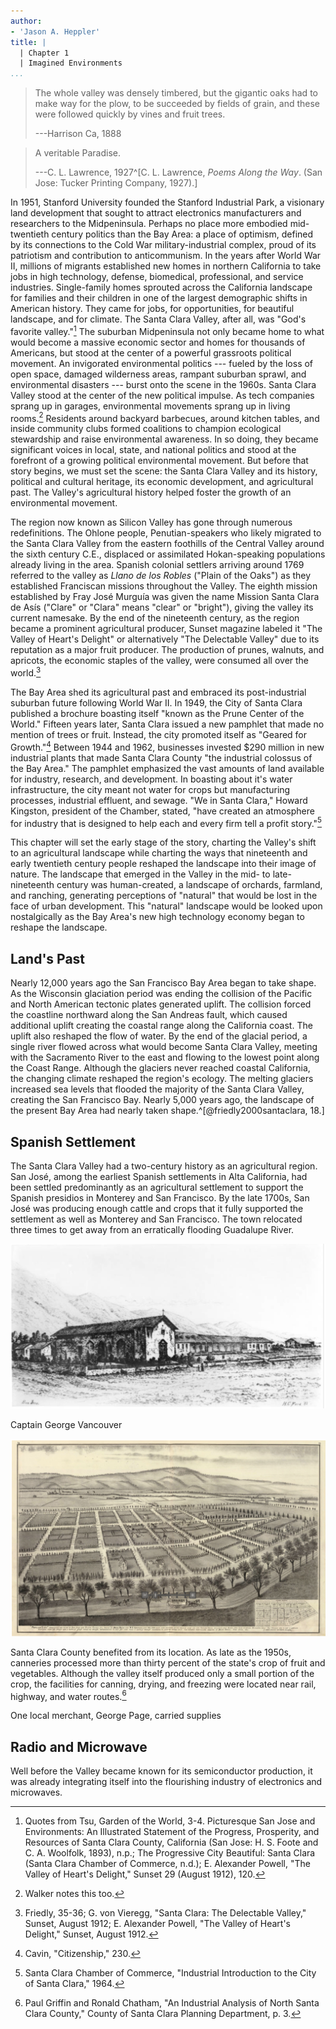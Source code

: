 ```yaml
---
author:
- 'Jason A. Heppler'
title: | 
  | Chapter 1
  | Imagined Environments
...
```


> The whole valley was densely timbered, but the gigantic oaks had to make way
> for the plow, to be succeeded by fields of grain, and these were followed
> quickly by vines and fruit trees.
>
> ---Harrison Ca, 1888

> A veritable Paradise.
>
> ---C. L. Lawrence, 1927^[C. L. Lawrence, *Poems Along the Way*. (San Jose:
> Tucker Printing Company, 1927).]

<!--
Chapter 1 will set the stage for the mid-twentieth century. The chapter will begin by sketching out the three hybrid landscapes that existed in California: the agricultural landscape, the urban landscape, and the industrial landscape. As noted above, these landscapes were conceptual and physical constructions. The chapter will also introduce readers to the history leading up postwar California, and lay the groundwork found in agriculture, mining, and timbering operations that demanded large amounts of water. The chapter will largely be a general look at water in California prior to 1945. Chapter 2 will start a more focused examination of the Valley's history. The rest of the chapter lays out the rest of the groundwork by surveying urban growth and industrial growth, charting the rise of electronics manufacturing in Santa Clara County beginning in the early twentieth century and will end after World War II. This will be key to examining the early industrial work being built up by Stanford University. Chapter 1 brings the story up to the post-agricultural, postwar suburban and industrial development, which will be the primary focus of this dissertation.
-->

<!--
    •   Introduction
    ⁃   The Valley of pre-farms
    ⁃   The Valley of pre-industry
    •   Envisioning the Postwar Metropolis
    ⁃   Boosterism
    ⁃   Development around Stanford, early history in the 1950s (pick back up in Chapter 3)
    ⁃   Residential development
    ⁃   Impact of World War II
-->

In 1951, Stanford University founded the Stanford Industrial Park, a visionary land development that sought to attract electronics manufacturers and researchers to the Midpeninsula. Perhaps no place more embodied mid-twentieth century politics than the Bay Area: a place of optimism, defined by its connections to the Cold War military-industrial complex, proud of its patriotism and contribution to anticommunism. In the years after World War II, millions of migrants established new homes in northern California to take jobs in high technology, defense, biomedical, professional, and service industries. Single-family homes sprouted across the California landscape for families and their children in one of the largest demographic shifts in American history. They came for jobs, for opportunities, for beautiful landscape, and for climate.  The Santa Clara Valley, after all, was "God's favorite valley."[^cf1] The suburban Midpeninsula not only became home to what would become a massive economic sector and homes for thousands of Americans, but stood at the center of a powerful grassroots political movement. An invigorated environmental politics --- fueled by the loss of open space, damaged wilderness areas, rampant suburban sprawl, and environmental disasters --- burst onto the scene in the 1960s. Santa Clara Valley stood at the center of the new political impulse. As tech companies sprang up in garages, environmental movements sprang up in living rooms.[^cf2] Residents around backyard barbecues, around kitchen tables, and inside community clubs formed coalitions to champion ecological stewardship and raise environmental awareness. In so doing, they became significant voices in local, state, and national politics and stood at the forefront of a growing political environmental movement. But before that story begins, we must set the scene: the Santa Clara Valley and its history, political and cultural heritage, its economic development, and agricultural past. The Valley's agricultural history helped foster the growth of an environmental movement.

The region now known as Silicon Valley has gone through numerous redefinitions. The Ohlone people, Penutian-speakers who likely migrated to the Santa Clara Valley from the eastern foothills of the Central Valley around the sixth century C.E., displaced or assimilated Hokan-speaking populations already living in the area. Spanish colonial settlers arriving around 1769 referred to the valley as *Llano de los Robles* ("Plain of the Oaks") as they established Franciscan missions throughout the Valley. The eighth mission established by Fray José Murguía was given the name Mission Santa Clara de Asís ("Clare" or "Clara" means "clear" or "bright"), giving the valley its current namesake. By the end of the nineteenth century, as the region became a prominent agricultural producer, Sunset magazine labeled it "The Valley of Heart's Delight" or alternatively "The Delectable Valley" due to its reputation as a major fruit producer. The production of prunes, walnuts, and apricots, the economic staples of the valley, were consumed all over the world.[^cf3]

The Bay Area shed its agricultural past and embraced its post-industrial suburban future following World War II. In 1949, the City of Santa Clara published a brochure boasting itself "known as the Prune Center of the World." Fifteen years later, Santa Clara issued a new pamphlet that made no mention of trees or fruit. Instead, the city promoted itself as "Geared for Growth."[^cf4] Between 1944 and 1962, businesses invested \$290 million in new industrial plants that made Santa Clara County "the industrial colossus of the Bay Area." The pamphlet emphasized the vast amounts of land available for industry, research, and development. In boasting about it's water infrastructure, the city meant not water for crops but manufacturing processes, industrial effluent, and sewage. "We in Santa Clara," Howard Kingston, president of the Chamber, stated, "have created an atmosphere for industry that is designed to help each and every firm tell a profit story."[^cf5]

This chapter will set the early stage of the story, charting the Valley's shift to an agricultural landscape while charting the ways that nineteenth and early twentieth century people reshaped the landscape into their image of nature. The landscape that emerged in the Valley in the mid- to late-nineteenth century was human-created, a landscape of orchards, farmland, and ranching, generating perceptions of "natural" that would be lost in the face of urban development. This "natural" landscape would be looked upon nostalgically as the Bay Area's new high technology economy began to reshape the landscape.

## Land's Past

Nearly 12,000 years ago the San Francisco Bay Area began to take shape.  As the Wisconsin glaciation period was ending the collision of the Pacific and North American tectonic plates generated uplift. The collision forced the coastline northward along the San Andreas fault, which caused additional uplift creating the coastal range along the California coast.  The uplift also reshaped the flow of water. By the end of the glacial period, a single river flowed across what would become Santa Clara Valley, meeting with the Sacramento River to the east and flowing to the lowest point along the Coast Range. Although the glaciers never reached coastal California, the changing climate reshaped the region's ecology. The melting glaciers increased sea levels that flooded the majority of the Santa Clara Valley, creating the San Francisco Bay. Nearly 5,000 years ago, the landscape of the present Bay Area had nearly taken shape.^[@friedly2000santaclara, 18.]

## Spanish Settlement

<!--
Spanish missionaries claimed the Santa Clara Valley has home by the early nineteenth century. How the Spanish arranged themselves in the valley and the physical form of their communities suggest the ways that people related to each other and to the natural surroundings. When Spanish missionaries relocated Mission San José three times to get away from an erratically flooding Guadalupe River, they were not only responding to physical threats to their comfort and security but were also banding together to maintain their access to resources, power, and community participation. 
-->

The Santa Clara Valley had a two-century history as an agricultural region. San José, among the earliest Spanish settlements in Alta California, had been settled predominantly as an agricultural settlement to support the Spanish presidios in Monterey and San Francisco. By the late 1700s, San José was producing enough cattle and crops that it fully supported the settlement as well as Monterey and San Francisco. The town relocated three times to get away from an erratically flooding Guadalupe River.

![Mission San Jose by Henry Chapman Ford, ca. 1883. Courtesy of University of Southern California Libraries.](figures/missionsanjose.png)

Captain George Vancouver

![Poplar City.](figures/poplarcity.png)

Santa Clara County benefited from its location. As late as the 1950s, canneries processed more than thirty percent of the state's crop of fruit and vegetables. Although the valley itself produced only a small portion of the crop, the facilities for canning, drying, and freezing were located near rail, highway, and water routes.[^cf6]

One local merchant, George Page, carried supplies

## Radio and Microwave

Well before the Valley became known for its semiconductor production, it was already integrating itself into the flourishing industry of electronics and microwaves.


<!--
This includes industrial activity well before 1945; see Understanding Silicon Valley and the roots of radio and microwave electronics.

Whyte put his hopes in an alliance of farmers and legislators. Farmers joined with agricultural representatives to enact legislation that would protect farmland from development. They sought tax abatements for farmers who abutted subdivisions. Tract homes raised tax assessments on adjacent orchards, but orchards did not provide the massive profits of developments. Without tax abatements, farmers argued, they would be taxed out of business.[^cf7]
-->


[^cf1]: Quotes from Tsu, Garden of the World, 3-4. Picturesque San Jose and Environments: An Illustrated Statement of the Progress, Prosperity, and Resources of Santa Clara County, California (San Jose: H. S. Foote and C. A. Woolfolk, 1893), n.p.; The Progressive City Beautiful: Santa Clara (Santa Clara Chamber of Commerce, n.d.); E. Alexander Powell, "The Valley of Heart's Delight," Sunset 29 (August 1912), 120.

[^cf2]: Walker notes this too.

[^cf3]: Friedly, 35-36; G. von Vieregg, "Santa Clara: The Delectable Valley," Sunset, August 1912; E. Alexander Powell, "The Valley of Heart's Delight," Sunset, August 1912.

[^cf4]: Cavin, "Citizenship," 230.

[^cf5]: Santa Clara Chamber of Commerce, "Industrial Introduction to the City of Santa Clara," 1964.

[^cf6]: Paul Griffin and Ronald Chatham, "An Industrial Analysis of North Santa Clara County," County of Santa Clara Planning Department, p. 3.

[^cf7]: Cavin, 211.

<!--
The region now known as Silicon Valley has gone through numerous redefinitions. The Ohlone people, Penutian-speakers who likely migrated to the Valley from the eastern foothills of the Central Valley around the 6th century CE, displaced or assimilated Hokan-speaking populations already living in the Valley. Spanish colonial settlers referred to the valley as "Llano de los Robles" (Plain of the Oaks), a name bestowed on the valley by José Francisco establishing Franciscan missions in the valley. The eighth mission established by Father Serra was given the name Mission Santa Clara de Asís ("Clare" or "Clara" means 'clear' or "bright"). In August 1912, Sunset magazine labeled it "The Valley of Heart's Delight" or alternatively "The Delectable Valley" due to its reputation as a fruit producer. The production of prunes, walnuts, and apricots, the economic staples of the valley, were consumed all over the world.^[Friedly, 35-36; G. von Vieregg, "Santa Clara: The Delectable Valley," *Sunset*, August 1912; E. Alexander Powell, "The Valley of Heart's Delight," *Sunset*, August 1912.]

The Bay Area shed its agricultural past and embraced its post-industrial suburban future following World War II. In 1949, the City of Santa Clara published a brochure boasting itself "known as the Prune Center of the World." Fifteen years later, Santa Clara issued a new pamphlet that made no mention of trees or fruit. Instead, the city promoted itself as "Geared for Growth."^[Cavin, "Citizenship," 230.] Between 1944 and 1962, businesses invested \$290 million in new industrial plants that made Santa Clara County "the industrial colossus of the Bay Area." The pamphlet emphasized the vast amounts of land available for industry, research, and development. In boasting about it's water infrastructure, the city meant not water for crops but manufacturing processes, industrial effluent, and sewage. "We in Santa Clara," Howard Kingston, president of the Chamber, stated, "have created an atmosphere for industry that is designed to help each and every firm tell a profit story."^[Santa Clara Chamber of Commerce, "Industrial Introduction to the City of Santa Clara," 1964.]

This chapter will set the early stage of the story, charting the Valley's agricultural past and its transitioning to an industrial and urban landscape.  The landscape that emerged in the Valley in the mid- to late-nineteenth century was human-created, a landscape of orchards, farmland, and ranching, perceptions of "natural" that would be lost in the face of urban development.  This "natural" landscape would be looked upon nostalgically as the Bay Area's new industrial economy began to reshape the landscape.

% Pre-Valley Farms

% Pre-Valley Industry
-->
